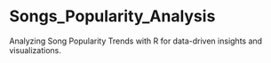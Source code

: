 # Songs_Popularity_Analysis
Analyzing Song Popularity Trends with R for data-driven insights and visualizations.